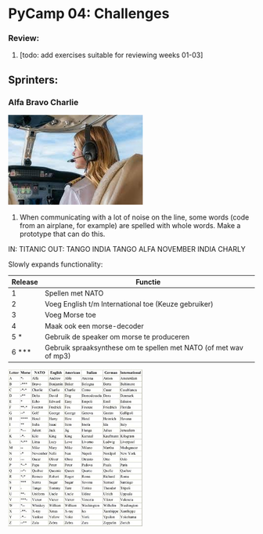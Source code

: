 # PyCamp 04: Challenges

### Review:

1. [todo: add exercises suitable for reviewing weeks 01-03]


## Sprinters:

### Alfa Bravo Charlie

![](./pix/week04-ch01-general.jpeg)

1. When communicating with a lot of noise on the line, some words (code from an airplane, for example) are spelled with whole words. Make a prototype that can do this. 


IN: TITANIC 
OUT: TANGO INDIA TANGO ALFA NOVEMBER INDIA CHARLY 

Slowly expands functionality:
 
| Release | Functie |
|----|----|
| 1 |  Spellen met NATO |
| 2 | Voeg English t/m International toe (Keuze gebruiker) | 
| 3 | Voeg Morse toe | 
| 4 | Maak ook een morse-decoder | 
| 5 * | Gebruik de speaker om morse te produceren |
| 6 *** | Gebruik spraaksynthese om te spellen met NATO (of met wav of mp3) |

![Table of ???](./pix/week04-ch01-table01.jpeg) 

 

 